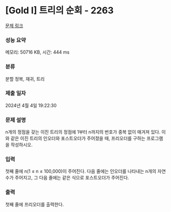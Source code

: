 # [Gold I] 트리의 순회 - 2263 

[문제 링크](https://www.acmicpc.net/problem/2263) 

### 성능 요약

메모리: 50716 KB, 시간: 444 ms

### 분류

분할 정복, 재귀, 트리

### 제출 일자

2024년 4월 4일 19:22:30

### 문제 설명

<p>n개의 정점을 갖는 이진 트리의 정점에 1부터 n까지의 번호가 중복 없이 매겨져 있다. 이와 같은 이진 트리의 인오더와 포스트오더가 주어졌을 때, 프리오더를 구하는 프로그램을 작성하시오.</p>

### 입력 

 <p>첫째 줄에 n(1 ≤ n ≤ 100,000)이 주어진다. 다음 줄에는 인오더를 나타내는 n개의 자연수가 주어지고, 그 다음 줄에는 같은 식으로 포스트오더가 주어진다.</p>

### 출력 

 <p>첫째 줄에 프리오더를 출력한다.</p>

